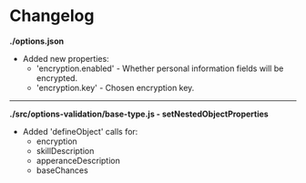 # Changelog

**./options.json**
* Added new properties:
	* 'encryption.enabled' - Whether personal information fields will be encrypted.
	* 'encryption.key' - Chosen encryption key.

---

**./src/options-validation/base-type.js - setNestedObjectProperties**
* Added 'defineObject' calls for:
	* encryption
	* skillDescription
	* apperanceDescription
	* baseChances
